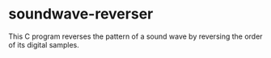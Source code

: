 # soundwave-reverser
This C program reverses the pattern of a sound wave by reversing the order of its digital samples.
